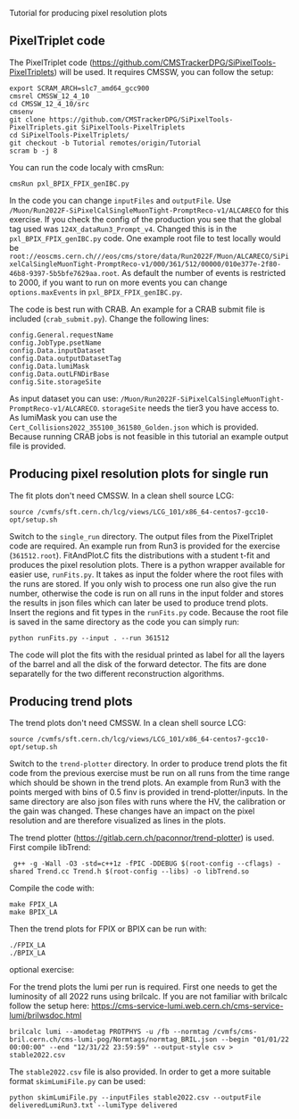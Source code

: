Tutorial for producing pixel resolution plots

## PixelTriplet code

The PixelTriplet code (https://github.com/CMSTrackerDPG/SiPixelTools-PixelTriplets) will be used. It requires CMSSW, you can follow the setup:
```
export SCRAM_ARCH=slc7_amd64_gcc900
cmsrel CMSSW_12_4_10
cd CMSSW_12_4_10/src
cmsenv
git clone https://github.com/CMSTrackerDPG/SiPixelTools-PixelTriplets.git SiPixelTools-PixelTriplets
cd SiPixelTools-PixelTriplets/
git checkout -b Tutorial remotes/origin/Tutorial
scram b -j 8
```

You can run the code localy with cmsRun:
```
cmsRun pxl_BPIX_FPIX_genIBC.py
```
In the code you can change ``inputFiles`` and ``outputFile``. Use ``/Muon/Run2022F-SiPixelCalSingleMuonTight-PromptReco-v1/ALCARECO`` for this exercise. If you check the config of the production you see that the global tag used was ``124X_dataRun3_Prompt_v4``. Changed this is in the ``pxl_BPIX_FPIX_genIBC.py`` code. One example root file to test locally would be  ``root://eoscms.cern.ch///eos/cms/store/data/Run2022F/Muon/ALCARECO/SiPixelCalSingleMuonTight-PromptReco-v1/000/361/512/00000/010e377e-2f80-46b8-9397-5b5bfe7629aa.root``. As default the number of events is restricted to 2000, if you want to run on more events you can change ``options.maxEvents`` in ``pxl_BPIX_FPIX_genIBC.py``.

The code is best run with CRAB. An example for a CRAB submit file is included (``crab_submit.py``). Change the following lines:
```
config.General.requestName
config.JobType.psetName
config.Data.inputDataset
config.Data.outputDatasetTag
config.Data.lumiMask
config.Data.outLFNDirBase
config.Site.storageSite
```
As input dataset you can use: ``/Muon/Run2022F-SiPixelCalSingleMuonTight-PromptReco-v1/ALCARECO``. ``storageSite`` needs the tier3 you have access to. As lumiMask you can use the ``Cert_Collisions2022_355100_361580_Golden.json`` which is provided.
Because running CRAB jobs is not feasible in this tutorial an example output file is provided.


## Producing pixel resolution plots for single run

The fit plots don't need CMSSW. In a clean shell source LCG:
```
source /cvmfs/sft.cern.ch/lcg/views/LCG_101/x86_64-centos7-gcc10-opt/setup.sh
```
Switch to the ``single_run`` directory.
The output files from the PixelTriplet code are required. An example run from Run3 is provided for the exercise (``361512.root``).
FitAndPlot.C fits the distributions with a student t-fit and produces the pixel resolution plots. There is a python wrapper available for easier use, ``runFits.py``. It takes as input the folder where the root files with the runs are stored. If you only wish to process one run also give the run number, otherwise the code is run on all runs in the input folder and stores the results in json files which can later be used to produce trend plots.
Insert the regions and fit types in the ``runFits.py`` code. Because the root file is saved in the same directory as the code you can simply run:

```
python runFits.py --input . --run 361512
```
The code will plot the fits with the residual printed as label for all the layers of the barrel and all the disk of the forward detector. The fits are done separatelly for the two different reconstruction algorithms.

## Producing trend plots
The trend plots don't need CMSSW. In a clean shell source LCG:
```
source /cvmfs/sft.cern.ch/lcg/views/LCG_101/x86_64-centos7-gcc10-opt/setup.sh
```
Switch to the ``trend-plotter`` directory.
In order to produce trend plots the fit code from the previous exercise must be run on all runs from the time range which should be shown in the trend plots. An example from Run3 with the points merged with bins of 0.5 finv is provided in trend-plotter/inputs. In the same directory are also json files with runs where the HV, the calibration or the gain was changed. These changes have an impact on the pixel resolution and are therefore visualized as lines in the plots.

The trend plotter (https://gitlab.cern.ch/paconnor/trend-plotter) is used. First compile libTrend:

```
 g++ -g -Wall -O3 -std=c++1z -fPIC -DDEBUG $(root-config --cflags) -shared Trend.cc Trend.h $(root-config --libs) -o libTrend.so
```

Compile the code with:
```
make FPIX_LA
make BPIX_LA
```

Then the trend plots for FPIX or BPIX can be run with:
```
./FPIX_LA
./BPIX_LA
```


optional exercise:

For the trend plots the lumi per run is required. First one needs to get the luminosity of all 2022 runs using brilcalc. If you are not familiar with brilcalc follow the setup here: https://cms-service-lumi.web.cern.ch/cms-service-lumi/brilwsdoc.html

```
brilcalc lumi --amodetag PROTPHYS -u /fb --normtag /cvmfs/cms-bril.cern.ch/cms-lumi-pog/Normtags/normtag_BRIL.json --begin "01/01/22 00:00:00" --end "12/31/22 23:59:59" --output-style csv > stable2022.csv
```
The ``stable2022.csv`` file is also provided. In order to get a more suitable format ``skimLumiFile.py`` can be used:

``
python skimLumiFile.py --inputFiles stable2022.csv --outputFile deliveredLumiRun3.txt`--lumiType delivered
``
